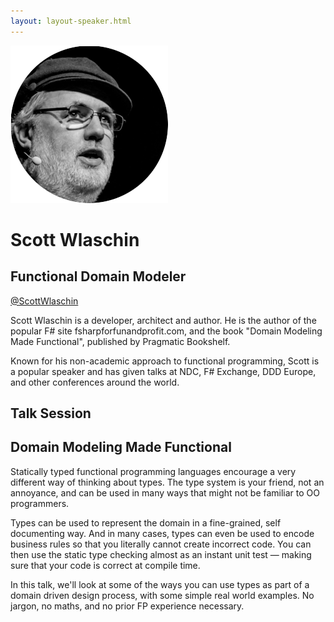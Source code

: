 ```yaml
---
layout: layout-speaker.html
---
```

<div class="container section featured-speaker">
  <div class="row">
    <div class="col-xs-12 col-sm-2 img-container">
      <img class="speaker-page-img" src="../img/speakers/Scott-Wlaschin-ON.png">
    </div>
    <div class="col-xs-12 col-sm-10 copy-container">
        <h1 class="speaker-header">Scott Wlaschin</h1>
        <h2 class="speaker-subtitle">Functional Domain Modeler</h2>
        <p class="copy"><a class="speaker-handle" href="https://twitter.com/ScottWlaschin" target="_blank">@ScottWlaschin</a></p>
        <p class="copy">Scott Wlaschin is a developer, architect and author. He is the author of the popular F# site fsharpforfunandprofit.com, and the book "Domain Modeling Made Functional", published by Pragmatic Bookshelf.</p>
        <p class="copy">Known for his non-academic approach to functional programming, Scott is a popular speaker and has given talks at NDC, F# Exchange, DDD Europe, and other conferences around the world.</p>
        <h2 class="speaker-subheader">Talk Session</h2>
        <h2 class="speaker-subheader gold">Domain Modeling Made Functional</h2>
        <p class="copy">Statically typed functional programming languages encourage a very different way of thinking about types. The type system is your friend, not an annoyance, and can be used in many ways that might not be familiar to OO programmers.</p>
        <p class="copy">Types can be used to represent the domain in a fine-grained, self documenting way. And in many cases, types can even be used to encode business rules so that you literally cannot create incorrect code. You can then use the static type checking almost as an instant unit test — making sure that your code is correct at compile time.</p>
        <p class="copy">In this talk, we'll look at some of the ways you can use types as part of a domain driven design process, with some simple real world examples. No jargon, no maths, and no prior FP experience necessary.</p>
    </div>
  </div>
</div>